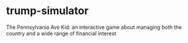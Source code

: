 # trump-simulator
The Pennsylvania Ave Kid: an interactive game about managing both the country and a wide range of financial interest
